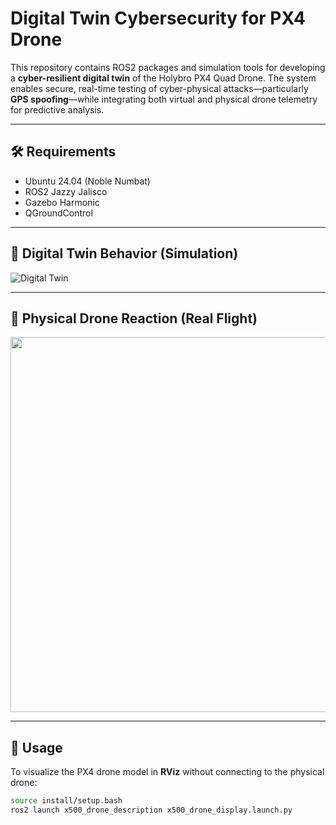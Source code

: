 # Digital Twin Cybersecurity for PX4 Drone

This repository contains ROS2 packages and simulation tools for developing a **cyber-resilient digital twin** of the Holybro PX4 Quad Drone. The system enables secure, real-time testing of cyber-physical attacks—particularly **GPS spoofing**—while integrating both virtual and physical drone telemetry for predictive analysis.

---

## 🛠 Requirements

- Ubuntu 24.04 (Noble Numbat)  
- ROS2 Jazzy Jalisco  
- Gazebo Harmonic  
- QGroundControl  

---

## 🧠 Digital Twin Behavior (Simulation)

![Digital Twin](./images/DigitalTwinGIF.GIF)

---

## 🚁 Physical Drone Reaction (Real Flight)

<img src="./images/PhysicalGIF.gif" width="600"/>

---

## 🚀 Usage

To visualize the PX4 drone model in **RViz** without connecting to the physical drone:

```bash
source install/setup.bash
ros2 launch x500_drone_description x500_drone_display.launch.py
